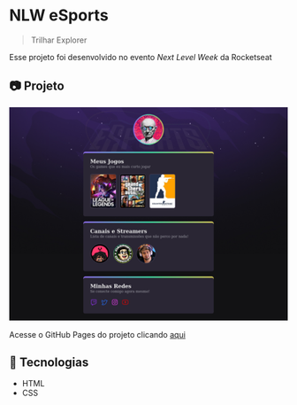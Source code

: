# NLW eSports
> Trilhar Explorer

Esse projeto foi desenvolvido no evento _Next Level Week_ da Rocketseat

## :camera: Projeto
![preview](./assets/screenshot.png)

Acesse o GitHub Pages do projeto clicando [aqui](https://gabriel-vasconcelos.github.io/nlw-esports-explorer/)

## :hammer: Tecnologias

- HTML
- CSS